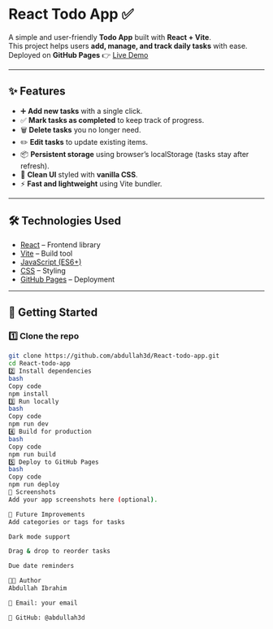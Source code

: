 # React Todo App ✅

A simple and user-friendly **Todo App** built with **React + Vite**.  
This project helps users **add, manage, and track daily tasks** with ease.  
Deployed on **GitHub Pages** 👉 [Live Demo](https://abdullah3d.github.io/React-todo-app/)

---

## ✨ Features
- ➕ **Add new tasks** with a single click.  
- ✅ **Mark tasks as completed** to keep track of progress.  
- 🗑️ **Delete tasks** you no longer need.  
- ✏️ **Edit tasks** to update existing items.  
- 📦 **Persistent storage** using browser’s localStorage (tasks stay after refresh).  
- 🎨 **Clean UI** styled with **vanilla CSS**.  
- ⚡ **Fast and lightweight** using Vite bundler.

---

## 🛠️ Technologies Used
- [React](https://react.dev/) – Frontend library  
- [Vite](https://vitejs.dev/) – Build tool  
- [JavaScript (ES6+)](https://developer.mozilla.org/en-US/docs/Web/JavaScript)  
- [CSS](https://developer.mozilla.org/en-US/docs/Web/CSS) – Styling  
- [GitHub Pages](https://pages.github.com/) – Deployment  

---

## 🚀 Getting Started

### 1️⃣ Clone the repo
```bash
git clone https://github.com/abdullah3d/React-todo-app.git
cd React-todo-app
2️⃣ Install dependencies
bash
Copy code
npm install
3️⃣ Run locally
bash
Copy code
npm run dev
4️⃣ Build for production
bash
Copy code
npm run build
5️⃣ Deploy to GitHub Pages
bash
Copy code
npm run deploy
📸 Screenshots
Add your app screenshots here (optional).

📌 Future Improvements
Add categories or tags for tasks

Dark mode support

Drag & drop to reorder tasks

Due date reminders

👨‍💻 Author
Abdullah Ibrahim

📧 Email: your email

🐙 GitHub: @abdullah3d

